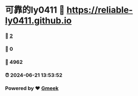 # 可靠的ly0411 :link: https://reliable-ly0411.github.io 
### :page_facing_up: [2](https://reliable-ly0411.github.io/tag.html) 
### :speech_balloon: 0 
### :hibiscus: 4962 
### :alarm_clock: 2024-06-21 13:53:52 
### Powered by :heart: [Gmeek](https://github.com/Meekdai/Gmeek)
